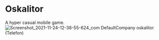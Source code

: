 # Oskalitor
A hyper casual mobile game.
![Screenshot_2021-11-24-12-38-55-624_com DefaultCompany oskalitor (Telefon)](https://user-images.githubusercontent.com/17219339/143213905-2d6cd2bd-b2bf-4d71-b857-27b723f947f2.jpg)
